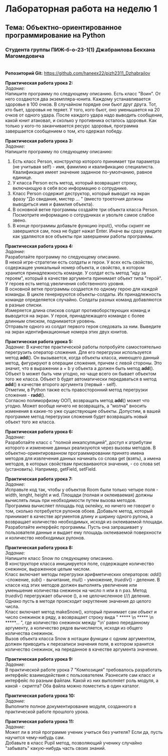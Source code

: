 # Лабораторная работа на неделю 1
## **Тема**: Объектно-ориентированное программирование на Python 
### Студента группы ПИЖ-б-о-23-1(1) Джабраилова Бекхана Магомедовича <br><br>
**Репозиторий Git:** https://github.com/haneex22/pizh2311_Dzhabrailov  

**Практическая работа урока 2:**  
*Задание:*  
Напишите программу по следующему описанию. Есть класс "Воин". От него создаются два экземпляра-юнита. Каждому устанавливается здоровье в 100 очков. В случайном порядке они бьют друг друга. Тот, кто бьет, здоровья не теряет. У того, кого бьют, оно уменьшается на 20 очков от одного удара. После каждого удара надо выводить сообщение, какой юнит атаковал, и сколько у противника осталось здоровья. Как только у кого-то заканчивается ресурс здоровья, программа завершается сообщением о том, кто одержал победу.  

**Практическая работа урока 3:**  
*Задание:*  
Напишите программу по следующему описанию:  
1. Есть класс Person, конструктор которого принимает три параметра (не учитывая self) - имя, фамилию и квалификацию специалиста. Квалификация имеет значение заданное по-умолчанию, равное единице.
2. У класса Person есть метод, который возвращает строку, включающую в себя всю информацию о сотруднике.
3. Класс Person содержит деструктор, который выводит на экран фразу "До свидания, мистер ... " (вместо троеточия должны выводиться имя и фамилия объекта).
4. В основной ветке программы создайте три объекта класса Person. Посмотрите информацию о сотрудниках и увольте самое слабое звено.
5. В конце программы добавьте функцию input(), чтобы скрипт не завершился сам, пока не будет нажат Enter. Иначе вы сразу увидите как удаляются все объекты при завершении работы программы.  

**Практическая работа урока 4:**  
*Задание:*  
Разработайте программу по следующему описанию.  
В некой игре-стратегии есть солдаты и герои. У всех есть свойство, содержащее уникальный номер объекта, и свойство, в котором хранится принадлежность команде. У солдат есть метод "иду за героем", который в качестве аргумента принимает объект типа "герой". У героев есть метод увеличения собственного уровня.  
В основной ветке программы создается по одному герою для каждой команды. В цикле генерируются объекты-солдаты. Их принадлежность команде определяется случайно. Солдаты разных команд добавляются в разные списки.  
Измеряется длина списков солдат противоборствующих команд и выводится на экран. У героя, принадлежащего команде с более длинным списком, поднимается уровень.  
Отправьте одного из солдат первого героя следовать за ним. Выведите на экран идентификационные номера этих двух юнитов.  

**Практическая работа урока 5:**  
*Задание:*
В качестве практической работы попробуйте самостоятельно перегрузить оператор сложения. Для его перегрузки используется метод __add__(). Он вызывается, когда объекты класса, имеющего данный метод, фигурируют в операции сложения, причем с левой стороны. Это значит, что в выражении а + b у объекта а должен быть метод __add__(). Объект b может быть чем угодно, но чаще всего он бывает объектом того же класса. Объект b будет автоматически передаваться в метод __add__() в качестве второго аргумента (первый - self).  
Отметим, в Python также есть правосторонний метод перегрузки сложения - __radd__().  
Согласно полиморфизму ООП, возвращать метод __add__() может что угодно. Может вообще ничего не возвращать, а "молча" вносить изменения в какие-то уже существующие объекты. Допустим, в вашей программе метод перегрузки сложения будет возвращать новый объект того же класса.  

**Практическая работа урока 6:**  
*Задание:*  
Разработайте класс с "полной инкапсуляцией", доступ к атрибутам которого и изменение данных реализуются через вызовы методов. В объектно-ориентированном программировании принято имена методов для извлечения данных начинать со слова get (взять), а имена методов, в которых свойствам присваиваются значения, - со слова set (установить). Например, getField, setField.  

**Практическая работа урока 7:**  
*Задание:*  
Исправьте код так, чтобы у объектов Room были только четыре поля - width, lenght, height и wd. Площади (полная и оклеиваемая) должны вычислять лишь при необходимости путем вызова методов.  
Программа вычисляет площадь под оклейку, но ничего не говорит о том, сколько потребуется рулонов обоев. Добавьте метод, который принимает в качестве аргументов длину и ширину одного рулона, а возвращает количество необходимых, исходя из оклеиваемой площади.  
Разработайте интерфейс программы. Пусть она запрашивает у пользователя данные и выдает ему площадь оклеиваемой поверхности и количество необходимых рулонов.  

**Практическая работа урока 8:**  
*Задание:*  
Напишите класс Snow по следующему описанию.  
В конструкторе класса инициируется поле, содержащее количество снежинок, выраженное целым числом.  
Класс включает методы перегрузки арифметических операторов: _add_() -сложение, _sub_() - вычитание, _mul_() - умножение, _truediv_() - деление. В классе код этих методов должен выполнять увеличение или уменьшение количества снежинок на число n или в n раз. Метод _truediv_() перегружает обычное (), а не целочисленное (//) деление. Однако пусть в методе происходит округление значения до целого числа.  
Класс включает метод makeSnow(), который принимает сам объект и число снежинок в ряду, а возвращает строку вида " ***** \n ***** \n *****... ", где количество снежинок между "\n' равно переданному аргументу, а количество рядов вычисляется, исходя из общего количества снежинок.  
Вызов объекта класса Snow в нотации функции с одним аргументом, должен приводить к перезаписи значения поля, в котором хранится количество снежинок, на переданное в качестве аргумента значение.  

**Практическая работа урока 9:**  
*Задание:*  
В практической работе урока 7 "Композиция" требовалось разработать интерфейс взаимодействия с пользователем. Разнесите сам класс и интерфейс по разным файлам. Какой из них выполняет роль модуля, а какой - скрипта? Оба файла можно поместить в один каталог.   

**Практическая работа урока 10:**  
*Задание:*  
Выполните полное документирование модуля, созданного в практической работе прошлого урока.  

**Практическая работа урока 11:**  
*Задание:*  
Может ли в этой программе ученик учиться без учителя? Если да, пусть научится чему-нибудь сам.  
Добавьте в класс Pupil метод, позволяющий ученику случайно "забывать" какую-нибудь часть своих знаний.  
